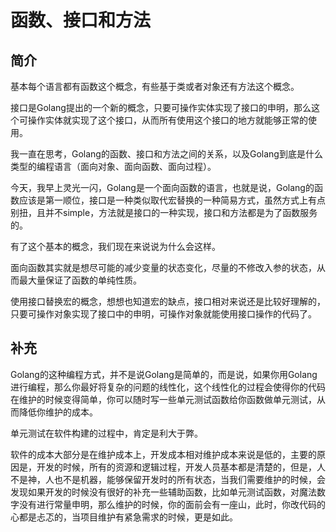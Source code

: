 # 函数、接口和方法

## 简介

基本每个语言都有函数这个概念，有些基于类或者对象还有方法这个概念。

接口是Golang提出的一个新的概念，只要可操作实体实现了接口的申明，那么这个可操作实体就实现了这个接口，从而所有使用这个接口的地方就能够正常的使用。

我一直在思考，Golang的函数、接口和方法之间的关系，以及Golang到底是什么类型的编程语言（面向对象、面向函数、面向过程）。

今天，我早上灵光一闪，Golang是一个面向函数的语言，也就是说，Golang的函数应该是第一顺位，接口是一种类似取代宏替换的一种简易方式，虽然方式上有点别扭，且并不simple，方法就是接口的一种实现，接口和方法都是为了函数服务的。

有了这个基本的概念，我们现在来说说为什么会这样。

面向函数其实就是想尽可能的减少变量的状态变化，尽量的不修改入参的状态，从而最大量保证了函数的单纯性质。

使用接口替换宏的概念，想想也知道宏的缺点，接口相对来说还是比较好理解的，只要可操作对象实现了接口中的申明，可操作对象就能使用接口操作的代码了。

## 补充

Golang的这种编程方式，并不是说Golang是简单的，而是说，如果你用Golang进行编程，那么你最好将复杂的问题的线性化，这个线性化的过程会使得你的代码在维护的时候变得简单，你可以随时写一些单元测试函数给你函数做单元测试，从而降低你维护的成本。

单元测试在软件构建的过程中，肯定是利大于弊。

软件的成本大部分是在维护成本上，开发成本相对维护成本来说是低的，主要的原因是，开发的时候，所有的资源和逻辑过程，开发人员基本都是清楚的，但是，人不是神，人也不是机器，能够保留开发时的所有状态，当我们需要维护的时候，会发现如果开发的时候没有很好的补充一些辅助函数，比如单元测试函数，对魔法数字没有进行常量申明，那么维护的时候，你的面前会有一座山，此时，你改代码的心都是忐忑的，当项目维护有紧急需求的时候，更是如此。
